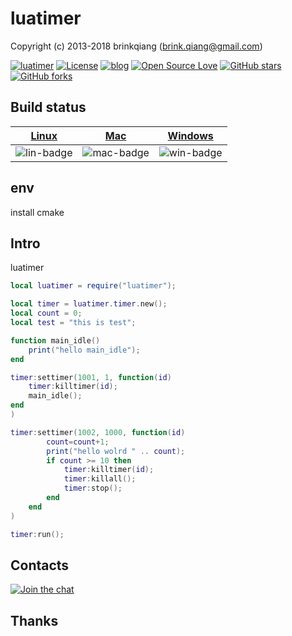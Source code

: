 # luatimer

Copyright (c) 2013-2018 brinkqiang (brink.qiang@gmail.com)

[![luatimer](https://img.shields.io/badge/brinkqiang-luatimer-blue.svg?style=flat-square)](https://github.com/brinkqiang/luatimer)
[![License](https://img.shields.io/badge/license-MIT-brightgreen.svg)](https://github.com/brinkqiang/luatimer/blob/master/LICENSE)
[![blog](https://img.shields.io/badge/Author-Blog-7AD6FD.svg)](https://brinkqiang.github.io/)
[![Open Source Love](https://badges.frapsoft.com/os/v3/open-source.png)](https://github.com/brinkqiang)
[![GitHub stars](https://img.shields.io/github/stars/brinkqiang/luatimer.svg?label=Stars)](https://github.com/brinkqiang/luatimer) 
[![GitHub forks](https://img.shields.io/github/forks/brinkqiang/luatimer.svg?label=Fork)](https://github.com/brinkqiang/luatimer)

## Build status
| [Linux][lin-link] | [Mac][mac-link] | [Windows][win-link] |
| :---------------: | :----------------: | :-----------------: |
| ![lin-badge]      | ![mac-badge]       | ![win-badge]        |

[lin-badge]: https://github.com/brinkqiang/luatimer/workflows/linux/badge.svg "linux build status"
[lin-link]:  https://github.com/brinkqiang/luatimer/actions/workflows/linux.yml "linux build status"
[mac-badge]: https://github.com/brinkqiang/luatimer/workflows/mac/badge.svg "mac build status"
[mac-link]:  https://github.com/brinkqiang/luatimer/actions/workflows/mac.yml "mac build status"
[win-badge]: https://github.com/brinkqiang/luatimer/workflows/win/badge.svg "win build status"
[win-link]:  https://github.com/brinkqiang/luatimer/actions/workflows/win.yml "win build status"

## env
install cmake

## Intro
luatimer
```lua
local luatimer = require("luatimer");

local timer = luatimer.timer.new();
local count = 0;
local test = "this is test";

function main_idle()
    print("hello main_idle");
end

timer:settimer(1001, 1, function(id)
    timer:killtimer(id);
    main_idle();
end
)

timer:settimer(1002, 1000, function(id)
        count=count+1;
        print("hello wolrd " .. count);
        if count >= 10 then
            timer:killtimer(id);
            timer:killall();
            timer:stop();
        end
    end
)

timer:run();
```
## Contacts
[![Join the chat](https://badges.gitter.im/brinkqiang/luatimer/Lobby.svg)](https://gitter.im/brinkqiang/luatimer)

## Thanks
